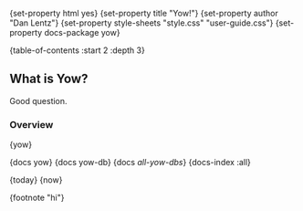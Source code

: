 {set-property html yes}
{set-property title "Yow!"}
{set-property author "Dan Lentz"}
{set-property style-sheets "style.css" "user-guide.css"}
{set-property docs-package yow}

{table-of-contents :start 2 :depth 3}

## What is Yow?

Good question. 

### Overview

{yow}

{docs yow}
{docs yow-db}
{docs *all-yow-dbs*}
{docs-index :all}

<div class="timestamp">
{today} {now}
</div>

{footnote "hi"}
